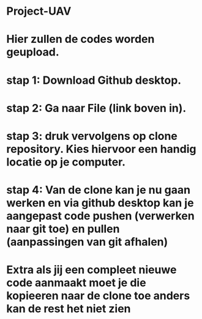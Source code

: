 # Project-UAV
# Hier zullen de codes worden geupload.
# stap 1: Download Github desktop.
# stap 2: Ga naar File (link boven in).
# stap 3: druk vervolgens op clone repository. Kies hiervoor een handig locatie op je computer.
# stap 4: Van de clone kan je nu gaan werken en via github desktop kan je aangepast code pushen (verwerken naar git toe) en pullen (aanpassingen van git afhalen)
# Extra als jij een compleet nieuwe code aanmaakt moet je die kopieeren naar de clone toe anders kan de rest het niet zien
